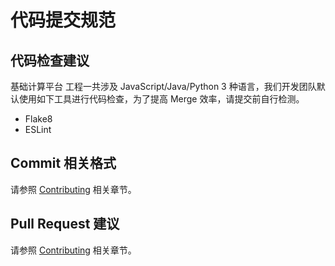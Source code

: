 # 代码提交规范

## 代码检查建议
基础计算平台 工程一共涉及 JavaScript/Java/Python 3 种语言，我们开发团队默认使用如下工具进行代码检查，为了提高 Merge 效率，请提交前自行检测。

- Flake8
- ESLint

## Commit 相关格式

请参照 [Contributing](../overview/CONTRIBUTING.md) 相关章节。

## Pull Request 建议

请参照 [Contributing](../overview/CONTRIBUTING.md) 相关章节。
